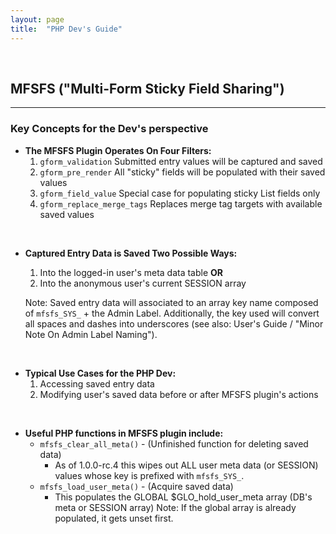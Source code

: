 ```yaml
---
layout: page
title:  "PHP Dev's Guide"
---
```


<p> &nbsp;<br /></p>

## MFSFS ("Multi-Form Sticky Field Sharing")

---

### Key Concepts for the Dev's perspective
* **The MFSFS Plugin Operates On Four Filters:**
  1. `gform_validation` Submitted entry values will be captured and saved 
  1. `gform_pre_render` All "sticky" fields will be populated with their saved values
  1. `gform_field_value` Special case for populating sticky List fields only
  1. `gform_replace_merge_tags` Replaces merge tag targets with available saved values  
<br />

* **Captured Entry Data is Saved Two Possible Ways:**
  1. Into the logged-in user's meta data table **OR**
  1. Into the anonymous user's current SESSION array

  Note: Saved entry data will associated to an array key name composed of `mfsfs_SYS_` + the Admin Label. Additionally, the key used will convert all spaces and dashes into underscores (see also: User's Guide / "Minor Note On Admin Label Naming").  
<br />

* **Typical Use Cases for the PHP Dev:**
  1. Accessing saved entry data
  1. Modifying user's saved data before or after MFSFS plugin's actions  
<br />

* **Useful PHP functions in MFSFS plugin include:**
  - `mfsfs_clear_all_meta()` - (Unfinished function for deleting saved data)
    + As of 1.0.0-rc.4 this wipes out ALL user meta data (or SESSION) values whose key is prefixed with `mfsfs_SYS_`.
  - `mfsfs_load_user_meta()` - (Acquire saved data)
    + This populates the GLOBAL $GLO_hold_user_meta array (DB's meta or SESSION array)
    Note: If the global array is already populated, it gets unset first.


  